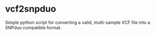 # vcf2snpduo
Simple python script for converting a valid, multi-sample VCF file into a SNPduo compatible format.
